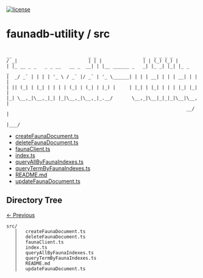 
[![license](https://img.shields.io/github/license/jamesisaac/react-native-background-task.svg)](https://opensource.org/licenses/MIT)


# faunadb-utility / src

```

__                            _ _                 _   _ _ _ _         
/ _|                          | | |               | | (_) (_) |        
| |_ __ _ _   _ _ __   __ _  __| | |__ ______ _   _| |_ _| |_| |_ _   _ 
|  _/ _` | | | | '_ \ / _` |/ _` | '_ \______| | | | __| | | | __| | | |
| || (_| | |_| | | | | (_| | (_| | |_) |     | |_| | |_| | | | |_| |_| |
|_| \__,_|\__,_|_| |_|\__,_|\__,_|_.__/       \__,_|\__|_|_|_|\__|\__, |
                                                                  __/ |
                                                                  |___/ 

```


 - [createFaunaDocument.ts](./createFaunaDocument.ts) - [deleteFaunaDocument.ts](./deleteFaunaDocument.ts) - [faunaClient.ts](./faunaClient.ts) - [index.ts](./index.ts) - [queryAllByFaunaIndexes.ts](./queryAllByFaunaIndexes.ts) - [queryTermByFaunaIndexes.ts](./queryTermByFaunaIndexes.ts) - [README.md](./README.md) - [updateFaunaDocument.ts](./updateFaunaDocument.ts)
## Directory Tree
[<- Previous](https://github.com/marc-aurele-besner/faunadb-utility)
```
src/
   │   createFaunaDocument.ts
   │   deleteFaunaDocument.ts
   │   faunaClient.ts
   │   index.ts
   │   queryAllByFaunaIndexes.ts
   │   queryTermByFaunaIndexes.ts
   │   README.md
   │   updateFaunaDocument.ts
```
